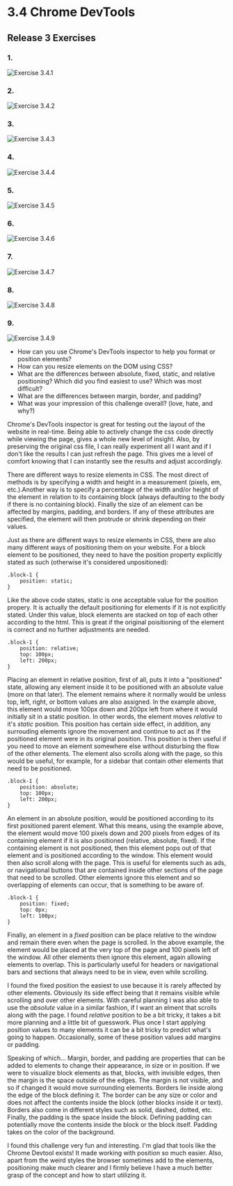 # 3.4 Chrome DevTools

## Release 3 Exercises

### 1.
![Exercise 3.4.1](imgs/Challenge1.png)

### 2.
![Exercise 3.4.2](imgs/Challenge2.png)

### 3.
![Exercise 3.4.3](imgs/Challenge3.png)

### 4.
![Exercise 3.4.4](imgs/Challenge4.png)

### 5.
![Exercise 3.4.5](imgs/Challenge5.png)

### 6.
![Exercise 3.4.6](imgs/Challenge6.png)

### 7.
![Exercise 3.4.7](imgs/Challenge7.png)

### 8.
![Exercise 3.4.8](imgs/Challenge8.png)

### 9.
![Exercise 3.4.9](imgs/Challenge9.png)

* How can you use Chrome's DevTools inspector to help you format or position elements?
* How can you resize elements on the DOM using CSS?
* What are the differences between absolute, fixed, static, and relative positioning? Which did you find easiest to use? Which was most difficult?
* What are the differences between margin, border, and padding?
* What was your impression of this challenge overall? (love, hate, and why?)

Chrome's DevTools inspector is great for testing out the layout of the website in real-time. Being able to actively change the css code directly while viewing the page, gives a whole new level of insight. Also, by preserving the original css file, I can really experiment all I want and if I don't like the results I can just refresh the page. This gives me a level of comfort knowing that I can instantly see the results and adjust accordingly.

There are different ways to resize elements in CSS. The most direct of methods is by specifying a width and height in a measurement (pixels, em, etc.).Another way is to specify a percentage of the width and/or height of the element in relation to its containing block (always defaulting to the body if there is no containing block). Finally the size of an element can be affected by margins, padding, and borders. If any of these attributes are specified, the element will then protrude or shrink depending on their values.

Just as there are different ways to resize elements in CSS, there are also many different ways of positioning them on your website. For a block element to be positioned, they need to have the position property explicitly stated as such (otherwise it's considered unpositioned):

    .block-1 {
    	position: static;
    }

Like the above code states, static is one acceptable value for the position propery. It is actually the default positioning for elements if it is not explicitly stated. Under this value, block elements are stacked on top of each other according to the html. This is great if the original poisitioning of the element is correct and no further adjustments are needed.

    .block-1 {
    	position: relative;
    	top: 100px;
    	left: 200px;
    }

Placing an element in relative position, first of all, puts it into a "positioned" state, allowing any element inside it to be positioned with an absolute value (more on that later). The element remains where it normally would be unless top, left, right, or bottom values are also assigned. In the example above, this element would move 100px down and 200px left from where it would initially sit in a static position. In other words, the element moves *relative* to it's *static* position. This position has certain side effect, in addition, any surrouding elements ignore the movement and continue to act as if the positioned element were in its original position. This position is then useful if you need to move an element somewhere else without disturbing the flow of the other elements. The element also scrolls along with the page, so this would be useful, for example, for a sidebar that contain other elements that need to be positioned.

    .block-1 {
    	position: absolute;
    	top: 100px;
    	left: 200px;
    }

An element in an absolute position, would be positioned according to its first positioned parent element. What this means, using the example above, the element would move 100 pixels down and 200 pixels from edges of its containing element if it is also positioned (relative, absolute, fixed). If the containing element is not positioned, then this element pops out of that element and is positioned according to the window. This element would then also scroll along with the page. This is useful for elements such as ads, or navigational buttons that are contained inside other sections of the page that need to be scrolled. Other elements ignore this element and so overlapping of elements can occur, that is something to be aware of.

    .block-1 {
    	position: fixed;
    	top: 0px;
    	left: 100px;
    }

Finally, an element in a *fixed* position can be place relative to the window and remain there even when the page is scrolled. In the above example, the element would be placed at the very top of the page and 100 pixels left of the window. All other elements then ignore this element, again allowing elements to overlap. This is particularly useful for headers or navigational bars and sections that always need to be in view, even while scrolling.

I found the fixed position the easiest to use because it is rarely affected by other elements. Obviously its side effect being that it remains visible while scrolling and over other elements. With careful planning I was also able to use the *absolute* value in a similar fashion, if I want an elment that scrolls along with the page. I found *relative* position to be a bit tricky, it takes a bit more planning and a little bit of guesswork. Plus once I start applying position values to many elements it can be a bit tricky to predict what's going to happen. Occasionally, some of these position values add margins or padding.

Speaking of which... 
Margin, border, and padding are properties that can be added to elements to change their appearance, in size or in position. If we were to visualize block elements as that, blocks, with invisible edges, then the margin is the space outside of the edges. The margin is not visible, and so if changed it would move surrounding elements. Borders lie inside along the edge of the block defining it. The border can be any size or color and does not affect the contents inside the block (other blocks inside it or text). Borders also come in different styles such as solid, dashed, dotted, etc. Finally, the padding is the space inside the block. Defining padding can potentially move the contents inside the block or the block itself. Padding takes on the color of the background.

I found this challenge very fun and interesting. I'm glad that tools like the Chrome Devtool exists! It made working with position so much easier.  Also, apart from the weird styles the browser sometimes add to the elements, positioning make much clearer and I firmly believe I have a much better grasp of the concept and how to start utilizing it.